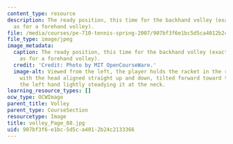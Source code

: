 ```yaml
---
content_type: resource
description: The ready position, this time for the backhand volley (exactly the same
  as for a forehand volley).
file: /media/courses/pe-710-tennis-spring-2007/907bf3f6e1bc5d5ca4012b24c2133366_volley_Page_08.jpg
file_type: image/jpeg
image_metadata:
  caption: The ready position, this time for the backhand volley (exactly the same
    as for a forehand volley).
  credit: 'Credit: Photo by MIT OpenCourseWare.'
  image-alt: Viewed from the left, the player holds the racket in the right hand,
    with the head aligned straight up and down, tilted forward toward the net, and
    the left hand lightly steadying it at the neck.
learning_resource_types: []
ocw_type: OCWImage
parent_title: Volley
parent_type: CourseSection
resourcetype: Image
title: volley_Page_08.jpg
uid: 907bf3f6-e1bc-5d5c-a401-2b24c2133366
---
```

